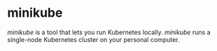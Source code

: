 # minikube

_minikube_ is a tool that lets you run Kubernetes locally. _minikube_ runs a single-node Kubernetes cluster on your personal computer.